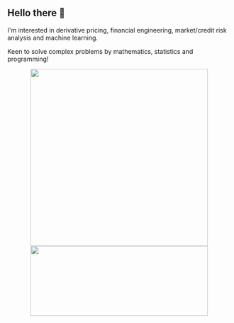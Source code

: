 ## Hello there 👋

<!--
### Fun fact: Writing good code is hard...
[xkcd-844](https://xkcd.com/844/)
![xkcd-code](https://imgs.xkcd.com/comics/good_code.png)
### but it's even harder when you're a penguin 🐧
-->

I'm interested in derivative pricing, financial engineering, market/credit risk analysis and machine learning.

Keen to solve complex problems by mathematics, statistics and programming!

<p align="center">
  <img src="https://github-readme-stats.vercel.app/api?username=thk-cheng" width="400" />
  <img src="https://github-readme-stats.vercel.app/api/top-langs/?username=thk-cheng&layout=compact" width="400" height="158"/>
</p>
